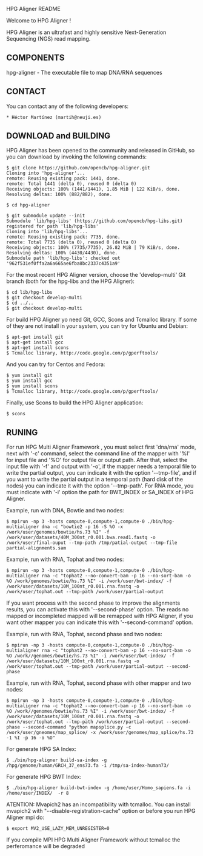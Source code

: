 HPG Aligner README

Welcome to HPG Aligner !

HPG Aligner is an ultrafast and highly sensitive Next-Generation Sequencing (NGS) read mapping.

COMPONENTS
----------

 hpg-aligner - The executable file to map DNA/RNA sequences


CONTACT
------- 
  You can contact any of the following developers:

    * Héctor Martínez (martih@neuji.es)


DOWNLOAD and BUILDING
---------------------

  HPG Aligner has been opened to the community and released in GitHub, so you can download by invoking the following commands:

    $ git clone https://github.com/opencb/hpg-aligner.git
    Cloning into 'hpg-aligner'...
    remote: Reusing existing pack: 1441, done.
    remote: Total 1441 (delta 0), reused 0 (delta 0)
    Receiving objects: 100% (1441/1441), 1.85 MiB | 122 KiB/s, done.
    Resolving deltas: 100% (882/882), done.

    $ cd hpg-aligner

    $ git submodule update --init
    Submodule 'lib/hpg-libs' (https://github.com/opencb/hpg-libs.git) registered for path 'lib/hpg-libs'
    Cloning into 'lib/hpg-libs'...
    remote: Reusing existing pack: 7735, done.
    remote: Total 7735 (delta 0), reused 0 (delta 0)
    Receiving objects: 100% (7735/7735), 26.82 MiB | 79 KiB/s, done.
    Resolving deltas: 100% (4430/4430), done.
    Submodule path 'lib/hpg-libs': checked out '962f531ef0ffa2a6a665ae6fba8bc2337c4351a9'

  For the most recent HPG Aligner version, choose the 'develop-multi' Git branch (both for the hpg-libs and the HPG Aligner):

    $ cd lib/hpg-libs
    $ git checkout develop-multi
    $ cd ../..
    $ git checkout develop-multi

  For build HPG Aligner yo need Git, GCC, Scons and Tcmalloc library. If some of they are not install in your system, you can try for Ubuntu and Debian:

    $ apt-get install git 
    $ apt-get install gcc
    $ apt-get install scons
    $ Tcmalloc library, http://code.google.com/p/gperftools/
	
  And you can try for Centos and Fedora:
    
    $ yum install git 
    $ yum install gcc
    $ yum install scons
    $ Tcmalloc library, http://code.google.com/p/gperftools/
    
  Finally, use Scons to build the HPG Aligner application:

    $ scons
  
RUNING
-------
	
  For run HPG Multi Aligner Framework , you must select first 'dna/rna' mode, next with '-c' command, select the command line of the mapper with '%I' for input file and '%O' for output file or output path. After that, select the input file with '-f' and output with '-o', if the mapper needs a temporal file to write the partial output, you can indicate it with the option '--tmp-file', and if you want to write the partial output in a temporal path (hard disk of the nodes) you can indicate it with the option '--tmp-path'. For RNA mode, you must indicate with '-i' option the path for BWT_INDEX or SA_INDEX of HPG Aligner.
  
  Example, run with DNA, Bowtie and two nodes:

    $ mpirun -np 3 -hosts compute-0,compute-1,compute-0 ./bin/hpg-multialigner dna -c "bowtie2 -p 16 -S %O -x /work/user/genomes/bowtie/hs.73 %I" -f /work/user/datasets/40M_300nt_r0.001.bwa.read1.fastq -o /work/user/final-ouput --tmp-path /tmp/patial-output --tmp-file partial-alignments.sam

  Example, run with RNA, Tophat and two nodes:

    $ mpirun -np 3 -hosts compute-0,compute-1,compute-0 ./bin/hpg-multialigner rna -c "tophat2 --no-convert-bam -p 16 --no-sort-bam -o %O /work/genomes/bowtie/hs.73 %I" -i /work/user/bwt-index/ -f /work/user/datasets/10M_100nt_r0.001.rna.fastq -o /work/user/tophat.out --tmp-path /work/user/partial-output

  If you want process with the second phase to improve the alignments results, you can activate this with '--second-phase' option. The reads no mapped or incompleted mapped will be remapped with HPG Aligner, if you want other mapper you can indicate this with '--second-command' option.

  Example, run with RNA, Tophat, second phase and two nodes:

    $ mpirun -np 3 -hosts compute-0,compute-1,compute-0 ./bin/hpg-multialigner rna -c "tophat2 --no-convert-bam -p 16 --no-sort-bam -o %O /work//genomes/bowtie/hs.73 %I" -i /work/user/bwt-index/ -f /work/user/datasets/10M_100nt_r0.001.rna.fastq -o /work/user/tophat.out --tmp-path /work/user/partial-output --second-phase

  Example, run with RNA, Tophat, second phase with other mapper and two nodes:

    $ mpirun -np 3 -hosts compute-0,compute-1,compute-0 ./bin/hpg-multialigner rna -c "tophat2 --no-convert-bam -p 16 --no-sort-bam -o %O /work//genomes/bowtie/hs.73 %I" -i /work/user/bwt-index/ -f /work/user/datasets/10M_100nt_r0.001.rna.fastq -o /work/user/tophat.out --tmp-path /work/user/partial-output --second-phase --second-command "python mapsplice.py -c /work/user/gneomes/map_splice/ -x /work/user/genomes/map_splice/hs.73 -1 %I -p 16 -o %O" 


  For generate HPG SA Index:

    $ ./bin/hpg-aligner build-sa-index -g /hpg/genome/human/GRCH_37_ens73.fa -i /tmp/sa-index-human73/ 

  For generate HPG BWT Index:

    $ ./bin/hpg-aligner build-bwt-index -g /home/user/Homo_sapiens.fa -i /home/user/INDEX/  -r 8

ATENTION: 
     Mvapich2 has an incompatibility with tcmalloc. You can install mvapich2 with "--disable-registration-cache" option or before you run HPG Aligner mpi do:

    $ export MV2_USE_LAZY_MEM_UNREGISTER=0


  If you compile MPI HPG Multi Aligner Framework without tcmalloc the perferomance will be degraded

